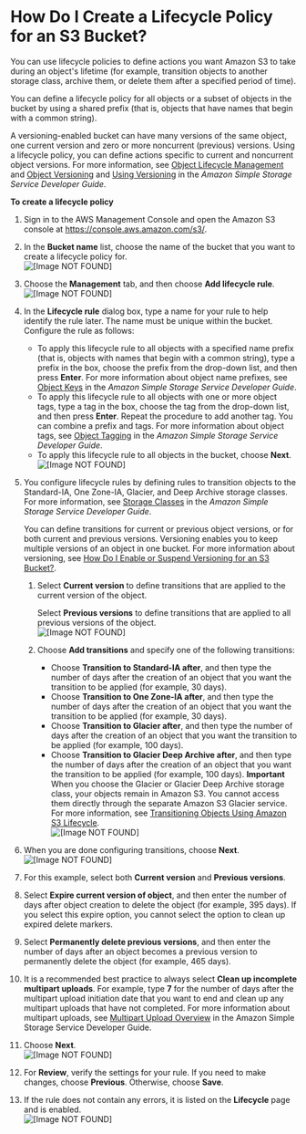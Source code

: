 # How Do I Create a Lifecycle Policy for an S3 Bucket?<a name="create-lifecycle"></a>

You can use lifecycle policies to define actions you want Amazon S3 to take during an object's lifetime \(for example, transition objects to another storage class, archive them, or delete them after a specified period of time\)\.

You can define a lifecycle policy for all objects or a subset of objects in the bucket by using a shared prefix \(that is, objects that have names that begin with a common string\)\. 

A versioning\-enabled bucket can have many versions of the same object, one current version and zero or more noncurrent \(previous\) versions\.  Using a lifecycle policy, you can define actions specific to current and noncurrent object versions\. For more information, see [Object Lifecycle Management](https://docs.aws.amazon.com/AmazonS3/latest/dev/object-lifecycle-mgmt.html) and [Object Versioning](https://docs.aws.amazon.com/AmazonS3/latest/dev/ObjectVersioning.html) and [Using Versioning](https://docs.aws.amazon.com/AmazonS3/latest/dev/Versioning.html) in the *Amazon Simple Storage Service Developer Guide*\.

**To create a lifecycle policy**

1. Sign in to the AWS Management Console and open the Amazon S3 console at [https://console\.aws\.amazon\.com/s3/](https://console.aws.amazon.com/s3/)\.

1. In the **Bucket name** list, choose the name of the bucket that you want to create a lifecycle policy for\.  
![\[Image NOT FOUND\]](http://docs.aws.amazon.com/AmazonS3/latest/user-guide/images/choose-bucket-name.png)

1. Choose the **Management** tab, and then choose **Add lifecycle rule**\.  
![\[Image NOT FOUND\]](http://docs.aws.amazon.com/AmazonS3/latest/user-guide/images/choose-lifecycle-tab.png)

1. In the **Lifecycle rule** dialog box, type a name for your rule to help identify the rule later\. The name must be unique within the bucket\. Configure the rule as follows: 
   + To apply this lifecycle rule to all objects with a specified name prefix \(that is, objects with names that begin with a common string\), type a prefix in the box, choose the prefix from the drop\-down list, and then press **Enter**\.  For more information about object name prefixes, see [Object Keys](https://docs.aws.amazon.com/AmazonS3/latest/dev/UsingMetadata.html#object-keys) in the *Amazon Simple Storage Service Developer Guide*\. 
   + To apply this lifecycle rule to all objects with one or more object tags, type a tag in the box, choose the tag from the drop\-down list, and then press **Enter**\. Repeat the procedure to add another tag\. You can combine a prefix and tags\. For more information about object tags, see [Object Tagging](https://docs.aws.amazon.com/AmazonS3/latest/dev/object-tagging.html) in the *Amazon Simple Storage Service Developer Guide*\.
   + To apply this lifecycle rule to all objects in the bucket, choose **Next**\.  
![\[Image NOT FOUND\]](http://docs.aws.amazon.com/AmazonS3/latest/user-guide/images/lifecycle-name-scope.png)

1. You configure lifecycle rules by defining rules to transition objects to the Standard\-IA, One Zone\-IA, Glacier, and Deep Archive storage classes\. For more information, see [Storage Classes](https://docs.aws.amazon.com/AmazonS3/latest/dev/storage-class-intro.html) in the *Amazon Simple Storage Service Developer Guide*\.

   You can define transitions for current or previous object versions, or for both current and previous versions\. Versioning enables you to keep multiple versions of an object in one bucket\. For more information about versioning, see [How Do I Enable or Suspend Versioning for an S3 Bucket?](enable-versioning.md)\.

   1. Select **Current version** to define transitions that are applied to the current version of the object\. 

      Select **Previous versions** to define transitions that are applied to all previous versions of the object\.   
![\[Image NOT FOUND\]](http://docs.aws.amazon.com/AmazonS3/latest/user-guide/images/lifecycle-transition-current-version.png)

   1. Choose **Add transitions** and specify one of the following transitions:
      + Choose **Transition to Standard\-IA after**, and then type the number of days after the creation of an object that you want the transition to be applied \(for example, 30 days\)\. 
      + Choose **Transition to One Zone\-IA after**, and then type the number of days after the creation of an object that you want the transition to be applied \(for example, 30 days\)\. 
      + Choose **Transition to Glacier after**, and then type the number of days after the creation of an object that you want the transition to be applied \(for example, 100 days\)\.
      + Choose **Transition to Glacier Deep Archive after**, and then type the number of days after the creation of an object that you want the transition to be applied \(for example, 100 days\)\.
**Important**  
When you choose the Glacier or Glacier Deep Archive storage class, your objects remain in Amazon S3\. You cannot access them directly through the separate Amazon S3 Glacier service\. For more information, see [Transitioning Objects Using Amazon S3 Lifecycle](https://docs.aws.amazon.com/AmazonS3/latest/dev/lifecycle-transition-general-considerations.html)\.   
![\[Image NOT FOUND\]](http://docs.aws.amazon.com/AmazonS3/latest/user-guide/images/lifecycle-add-transition.png)

1. When you are done configuring transitions, choose **Next**\.  
![\[Image NOT FOUND\]](http://docs.aws.amazon.com/AmazonS3/latest/user-guide/images/lifecycle-config-transition.png)

1. For this example, select both **Current version** and **Previous versions**\. 

1. Select **Expire current version of object**, and then enter the number of days after object creation to delete the object \(for example, 395 days\)\. If you select this expire option, you cannot select the option to clean up expired delete markers\. 

1. Select **Permanently delete previous versions**, and then enter the number of days after an object becomes a previous version to permanently delete the object \(for example, 465 days\)\.

1. It is a recommended best practice to always select **Clean up incomplete multipart uploads**\. For example, type **7** for the number of days after the multipart upload initiation date that you want to end and clean up any multipart uploads that have not completed\. For more information about multipart uploads, see [Multipart Upload Overview](https://docs.aws.amazon.com/AmazonS3/latest/dev/mpuoverview.html) in the Amazon Simple Storage Service Developer Guide\.

1. Choose **Next**\.  
![\[Image NOT FOUND\]](http://docs.aws.amazon.com/AmazonS3/latest/user-guide/images/lifecycle-expirations.png)

1. For **Review**, verify the settings for your rule\. If you need to make changes, choose **Previous**\. Otherwise, choose **Save**\. 

1. If the rule does not contain any errors, it is listed on the **Lifecycle** page and is enabled\.   
![\[Image NOT FOUND\]](http://docs.aws.amazon.com/AmazonS3/latest/user-guide/images/lifecycle-rules-list.png)